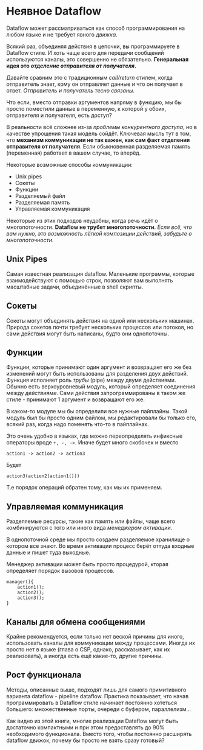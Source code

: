 # Неявное Dataflow

Dataflow может рассматриваться как способ программирования на любом языке и не требует явного _движка_.

Всякий раз, объединяя действия в цепочки, вы программируете в Dataflow стиле. И хоть чаще всего для передачи сообщений используются каналы, это совершенно не обязательно. **Генеральная идея это _отделение отправителя от получателя_.**

Давайте сравним это с традиционным _call/return_ стилем, когда отправитель знает, кому он отправляет данные и что он получает в ответ. _Отправитель и получатель тесно связаны_.

Что если, вместо отправки аргументов напряму в функцию, мы бы просто поместили данные в переменную, к которой у обоих, отправителя и получателя, есть доступ?

В реальности всё сложнее из-за _проблемы конкурентного доступа_, но в качестве упрощения такая модель сойдёт. Ключевая мысль тут в том, что **механизм коммуникации не так важен, как сам факт отделения отправителя от получателя**. Если обыкновенная разделяемая память (переменная) работает в вашем случае, то вперёд.

Некоторые возможные способы коммуникации:

- Unix pipes
- Сокеты
- Функции
- Разделяемый файл
- Разделяемая память
- Управляемая коммуникация

Некоторые из этих подходов неудобны, когда речь идёт о многопоточности. **Dataflow не трубет многопоточности**. _Если всё, что вам нужно, это возможность лёгкой композиции действий, забудьте о многопоточности_.

## Unix Pipes

Самая известная реализация dataflow. Маленькие программы, которые взаимодействуют с помощью строк, позволяют вам выполнять масштабные задачи, объединённые в shell скрипты.

## Сокеты

Сокеты могут объединять действия на одной или нескольких машинах. Природа сокетов почти требует нескольких процессов или потоков, но сами действия могут быть написаны, будто они однопоточны.

## Функции

Функции, которые принимают один аргумент и возвращает его же без изменений могут быть использованы для разделения двух действий. Функция исполняет роль _трубы_ (pipe) между двумя действиями. Обычно есть верхоуровневый модуль, который определяет соединения между _действиями_. Сами действия запрограммированы в таком же стиле - принимают 1 аргумент и возвращают его же.

В каком-то модуле мы бы определили все нужные пайплайны. Такой модуль был бы просто одним файлом, мы редактировали бы только его, всякий раз, когда надо поменять что-то в пайплайнах.

Это очень удобно в языках, где можно переопределять инфиксные операторы вроде `+, -, ->`. Иначе будет много скобочек и вместо 

```
action1 -> action2 -> action3
```

Будет 

```
action3(action2(action1()))
```

Т.е порядок операций обратен тому, как мы их применяем.

## Управляемая коммуникация

Разделяемые ресурсы, такие как память или файлы, чаще всего комбинируются с того или иного вида _менеджером активации_.

В однопоточной среде мы просто создаем разделяемое хранилище о котором все знают.  Во время активации процесс берёт оттуда входные данные и пишет туда выходные.

Менеджер активации может быть просто процедурой, кторая определяет порядок вызовов процессов.

```
manager(){
    action1();
    action2();
    action3();
}
```

## Каналы для обмена сообщениями

Крайне рекомендуется, если только нет веской причины для иного, использовать каналы для коммуникации между процессами. Иногда их просто нет в языке (глава о CSP, однако, рассказывает, как их реализовать), а иногда есть ещё какие-то, другие причины.

## Рост функционала

Методы, описанные выше, подходят лишь для самого примитивного варианта dataflow - pipeline dataflow. Практика показывает, что начав программировать в Dataflow стиле начинает постоянно хотеться большего: множественные порты, очереди с буфером, параллелизм...

Как видно из этой книги, многие реализации Dataflow могут быть достаточно компактными и при этом предоставлять до 90% необходимого функционала. Вместо того, чтобы постоянно расширять dataflow движок, почему бы просто не взять сразу готовый?

